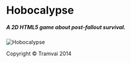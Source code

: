 # Hobocalypse
##### A 2D HTML5 game about post-fallout survival.
![Hobocalypse](http://i.imgur.com/6R8Ofme.png "Hobocalypse")

Copyright &copy; Tramvai 2014